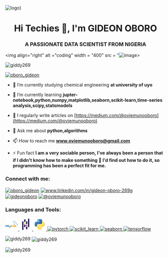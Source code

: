 ![logo](https://github.com/GIDDY269/GIDDY269/blob/main/GIDEON%20OBORO%20(1).png))
<h1 align="center">Hi Techies 👋, I'm GIDEON OBORO</h1>
<h3 align="center">A PASSIONATE DATA SCIENTIST FROM NIGERIA</h3>

<img align="right" alt ="coding" width = "400" src = "![image](https://user-images.githubusercontent.com/118819574/205963966-17cd648f-ec15-4769-a16f-f07eb577a04f.png)>

<p align="left"> <img src="https://komarev.com/ghpvc/?username=giddy269&label=Profile%20views&color=0e75b6&style=flat" alt="giddy269" /> </p>

<p align="left"> <a href="https://twitter.com/oboro_gideon" target="blank"><img src="https://img.shields.io/twitter/follow/oboro_gideon?logo=twitter&style=for-the-badge" alt="oboro_gideon" /></a> </p>

- 🔭 I’m currently studying chemical engineering **at university of uyo**

- 🌱 I’m currently learning **jupter-notebook,python,numpy,matplotlib,seaborn,scikit-learn,time-series analysis,scipy,statsmodels**

- 📝 I regularly write articles on [https://medium.com/@oviemunooboro](https://medium.com/@oviemunooboro)

- 💬 Ask me about **python,algorithms**

- 📫 How to reach me **www.oviemunooboro@gmail.com**

- ⚡ Fun fact **I am a very sociable person, I've always been a person that if I didn't know how to make something 🔎 I'd find out how to do it, so programming has been a perfect fit for me.**


<h3 align="left">Connect with me:</h3>
<p align="left">
<a href="https://twitter.com/oboro_gideon" target="blank"><img align="center" src="https://raw.githubusercontent.com/rahuldkjain/github-profile-readme-generator/master/src/images/icons/Social/twitter.svg" alt="oboro_gideon" height="30" width="40" /></a>
<a href="https://linkedin.com/in/www.linkedin.com/in/gideon-oboro-269g" target="blank"><img align="center" src="https://raw.githubusercontent.com/rahuldkjain/github-profile-readme-generator/master/src/images/icons/Social/linked-in-alt.svg" alt="www.linkedin.com/in/gideon-oboro-269g" height="30" width="40" /></a>
<a href="https://kaggle.com/gideonoboro" target="blank"><img align="center" src="https://raw.githubusercontent.com/rahuldkjain/github-profile-readme-generator/master/src/images/icons/Social/kaggle.svg" alt="gideonoboro" height="30" width="40" /></a>
<a href="https://medium.com/@oviemunooboro" target="blank"><img align="center" src="https://raw.githubusercontent.com/rahuldkjain/github-profile-readme-generator/master/src/images/icons/Social/medium.svg" alt="@oviemunooboro" height="30" width="40" /></a>
</p>

<h3 align="left">Languages and Tools:</h3>
<p align="left"> <a href="https://www.mysql.com/" target="_blank" rel="noreferrer"> <img src="https://raw.githubusercontent.com/devicons/devicon/master/icons/mysql/mysql-original-wordmark.svg" alt="mysql" width="40" height="40"/> </a> <a href="https://pandas.pydata.org/" target="_blank" rel="noreferrer"> <img src="https://raw.githubusercontent.com/devicons/devicon/2ae2a900d2f041da66e950e4d48052658d850630/icons/pandas/pandas-original.svg" alt="pandas" width="40" height="40"/> </a> <a href="https://www.python.org" target="_blank" rel="noreferrer"> <img src="https://raw.githubusercontent.com/devicons/devicon/master/icons/python/python-original.svg" alt="python" width="40" height="40"/> </a> <a href="https://pytorch.org/" target="_blank" rel="noreferrer"> <img src="https://www.vectorlogo.zone/logos/pytorch/pytorch-icon.svg" alt="pytorch" width="40" height="40"/> </a> <a href="https://scikit-learn.org/" target="_blank" rel="noreferrer"> <img src="https://upload.wikimedia.org/wikipedia/commons/0/05/Scikit_learn_logo_small.svg" alt="scikit_learn" width="40" height="40"/> </a> <a href="https://seaborn.pydata.org/" target="_blank" rel="noreferrer"> <img src="https://seaborn.pydata.org/_images/logo-mark-lightbg.svg" alt="seaborn" width="40" height="40"/> </a> <a href="https://www.tensorflow.org" target="_blank" rel="noreferrer"> <img src="https://www.vectorlogo.zone/logos/tensorflow/tensorflow-icon.svg" alt="tensorflow" width="40" height="40"/> </a> </p>

<p><img align="left" src="https://github-readme-stats.vercel.app/api/top-langs?username=giddy269&show_icons=true&locale=en&layout=compact" alt="giddy269" /></p>

<p>&nbsp;<img align="center" src="https://github-readme-stats.vercel.app/api?username=giddy269&show_icons=true&locale=en" alt="giddy269" /></p>

<p><img align="center" src="https://github-readme-streak-stats.herokuapp.com/?user=giddy269&" alt="giddy269" /></p>
